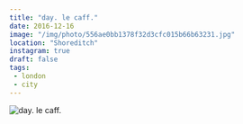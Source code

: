 ```yaml
---
title: "day. le caff."
date: 2016-12-16
image: "/img/photo/556ae0bb1378f32d3cfc015b66b63231.jpg"
location: "Shoreditch"
instagram: true
draft: false
tags:
 - london
 - city
---
```


![day. le caff.](/img/photo/556ae0bb1378f32d3cfc015b66b63231.jpg)
